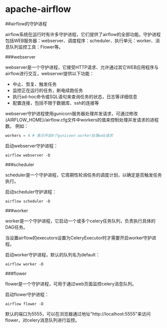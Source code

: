 # apache-airflow

##airflow的守护进程

airflow系统在运行时有许多守护进程，它们提供了airflow的全部功能。守护进程包括WEB服务器：webserver、调度程序：scheduler、执行单元：worker、消息队列监控工具：Flower等。


###webserver

webserver是一个守护进程，它接受HTTP请求、允许通过其它WEB应用程序与airflow进行交互，webserver提供以下功能：

- 中止、恢复、触发任务  
- 监控正在运行的任务，断电续跑任务
- 执行ad-hoc命令或SQL语句来查询任务的状态，日志等详细信息
- 配置连接，包括不限于数据库、ssh的连接等

webserver守护进程使用gunicorn服务器处理并发请求，可通过修改{AIRFLOW_HOME}/airflow.cfg文件中workers的值来控制处理并发请求的进程数。
例如：

```python
workers = 4 # 表示开启4个gunicoen worker处理web请求
```

启动webserver守护进程：
```shell
airflow webserver -D
```

###scheduler

scheduler是一个守护进程，它周期性轮询任务的调度计划，以确定是否触发任务执行。

启动scheduler守护进程：

```shell
airflow scheduler -D
```

###worker

worker是一个守护进程，它启动一个或多个celery任务队列，负责执行具体的DAG任务。

当设置airflow的executors设置为CeleryExecutor时才需要开启worker守护进程。

启动worker守护进程，默认的队列名为default：

```shell
airflow worker -D
```

###flower

flower是一个守护进程，可用于通过web页面监控celery消息队列。

启动flower守护进程：

```shell
airflow flower -D
```

默认的端口为5555，可以在浏览器通过地址"http://localhost:5555"来访问flower，对celery消息队列进行监控。


